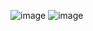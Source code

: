 ![image](https://github.com/Sushmita-Bharti/Social-Media-Web-Application/assets/68850268/b79e6bb6-a45d-4af4-8983-e8472883da0e)
![image](https://github.com/Sushmita-Bharti/Social-Media-Web-Application/assets/68850268/21f5cfb0-e493-4558-81dc-3fa4565050ea)
